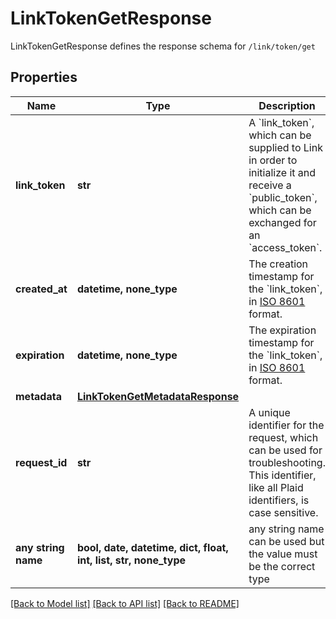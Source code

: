 # LinkTokenGetResponse

LinkTokenGetResponse defines the response schema for `/link/token/get`

## Properties
Name | Type | Description | Notes
------------ | ------------- | ------------- | -------------
**link_token** | **str** | A &#x60;link_token&#x60;, which can be supplied to Link in order to initialize it and receive a &#x60;public_token&#x60;, which can be exchanged for an &#x60;access_token&#x60;. | 
**created_at** | **datetime, none_type** | The creation timestamp for the &#x60;link_token&#x60;, in [ISO 8601](https://wikipedia.org/wiki/ISO_8601) format. | 
**expiration** | **datetime, none_type** | The expiration timestamp for the &#x60;link_token&#x60;, in [ISO 8601](https://wikipedia.org/wiki/ISO_8601) format. | 
**metadata** | [**LinkTokenGetMetadataResponse**](LinkTokenGetMetadataResponse.md) |  | 
**request_id** | **str** | A unique identifier for the request, which can be used for troubleshooting. This identifier, like all Plaid identifiers, is case sensitive. | 
**any string name** | **bool, date, datetime, dict, float, int, list, str, none_type** | any string name can be used but the value must be the correct type | [optional]

[[Back to Model list]](../README.md#documentation-for-models) [[Back to API list]](../README.md#documentation-for-api-endpoints) [[Back to README]](../README.md)


